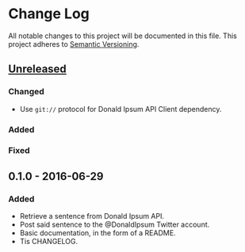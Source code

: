 # Change Log #
All notable changes to this project will be documented in this file. This project adheres to [Semantic Versioning](http://semver.org/).

## [Unreleased] ##
### Changed ###
- Use `git://` protocol for Donald Ipsum API Client dependency.

### Added ###
### Fixed ###

## 0.1.0 - 2016-06-29 ##
### Added ###
- Retrieve a sentence from Donald Ipsum API.
- Post said sentence to the @DonaldIpsum Twitter account.
- Basic documentation, in the form of a README.
- Tis CHANGELOG.

[Unreleased]: https://github.com/monooso/donaldipsum-twitter-bot/compare/v0.1.0...HEAD
